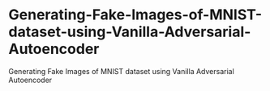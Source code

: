 # Generating-Fake-Images-of-MNIST-dataset-using-Vanilla-Adversarial-Autoencoder
Generating Fake Images of MNIST dataset using Vanilla Adversarial Autoencoder
